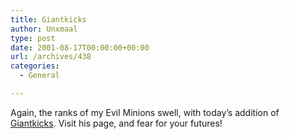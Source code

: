 ```yaml
---
title: Giantkicks
author: Unxmaal
type: post
date: 2001-08-17T00:00:00+00:00
url: /archives/438
categories:
  - General

---
```

Again, the ranks of my Evil Minions swell, with today&#8217;s addition of <A HREF="http://unxmaal.com/cgi-bin/clickcount.cgi?action=jump&#038;URL=http://giantkicks.com">Giantkicks</A>. Visit his page, and fear for your futures!